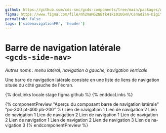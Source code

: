 ```yaml
---
github: https://github.com/cds-snc/gcds-components/tree/main/packages/web/src/components/gcds-side-nav
figma: https://www.figma.com/file/mh2maMG2NBtk41k1O1UGHV/Canadian-Digital-Service%E2%80%A8---GC-Design-System?type=design&node-id=5633-11428&mode=design&t=4ltBpy3FPMc9pXcL-0
permalink: false
tags: ['sidenavigationFR', 'header']
---
```


# Barre de navigation latérale <br>`<gcds-side-nav>`

_Autres noms : menu latéral, navigation à gauche, navigation verticale_

Une barre de navigation latérale consiste en une liste de liens de navigation située du côté gauche de l'écran.

{% docLinks locale stage figma github %}
{% enddocLinks %}

{% componentPreview "Aperçu du composant barre de navigation latérale" "px-300 pt-400 pb-200" %}
<gcds-side-nav label="Aperçu du composant barre de navigation latérale" lang="fr">
  <gcds-nav-link href="#">Lien de navigation 1</gcds-nav-link>
  <gcds-nav-link href="#">Lien de navigation 2</gcds-nav-link>
  <gcds-nav-group menu-label="Libellé du groupe de navigation" open-trigger="Libellé du groupe de navigation">
    <gcds-nav-group menu-label="Libellé du groupe de navigation" open-trigger="Libellé du groupe de navigation">
      <gcds-nav-link href="#">Lien de navigation 1</gcds-nav-link>
      <gcds-nav-link href="#">Lien de navigation 2</gcds-nav-link>
    </gcds-nav-group>
    <gcds-nav-group menu-label="Libellé du groupe de navigation" open-trigger="Libellé du groupe de navigation">
      <gcds-nav-link href="#">Lien de navigation 1</gcds-nav-link>
      <gcds-nav-link href="#">Lien de navigation 2</gcds-nav-link>
    </gcds-nav-group>
    <gcds-nav-group menu-label="Libellé du groupe de navigation" open-trigger="Libellé du groupe de navigation">
      <gcds-nav-link href="#">Lien de navigation 1</gcds-nav-link>
      <gcds-nav-link href="#">Lien de navigation 2</gcds-nav-link>
      <gcds-nav-link href="#">Lien de navigation 3</gcds-nav-link>
    </gcds-nav-group>
  </gcds-nav-group>
  <gcds-nav-link href="#">Lien de navigation 3</gcds-nav-link>
</gcds-side-nav>
{% endcomponentPreview %}
